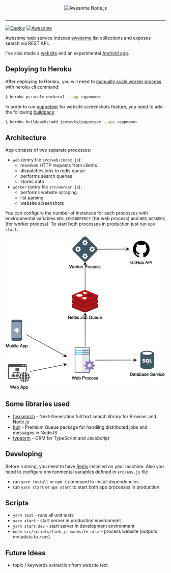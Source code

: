 <div align="center">
	<img width="250" src="https://api.awesomesearch.in/logo.png" alt="Awesome Node.js">
</div>
<br>
<hr>

[![Deploy](https://www.herokucdn.com/deploy/button.png)](https://heroku.com/deploy)
[![Awesome](https://awesome.re/badge-flat2.svg)](https://awesome.re)
<br>

Awesome web service indexes [awesome](https://awesome.com/sindresorhus/awesome) list collections and exposes search via REST API.

I've also made a [website](https://github.com/bartolomej/awesomesearch-web) and an experimental [Android app](https://github.com/bartolomej/awesomesearch-web).


## Deploying to Heroku

After deploying to Heroku, you will need to [manually scale worker process](https://devcenter.heroku.com/articles/procfile#scaling-a-process-type) with heroku cli command: 
```bash
$ heroku ps:scale worker=1 --app <appname>
```
In order to run [puppeteer](https://pptr.dev/) for website screenshots feature, you need to add the following [buildpack](https://devcenter.heroku.com/articles/buildpacks):
```bash
$ heroku buildpacks:add jontewks/puppeteer --app <appname>
```

## Architecture
App consists of two separate processes:
- `web` (entry file `src/web/index.js`): 
    - receives HTTP requests from clients
    - dispatches jobs to redis queue
    - performs search queries
    - stores data
- `worker` (entry file `src/worker.js`): 
    - performs website scraping
    - list parsing
    - website screenshots

You can configure the number of instances for each processes with environmental variables `WEB_CONCURRENCY` (for web process) and `WEB_WORKERS` (for worker process).
To start both processes in production just run `npm start`.

<div align="center">
    <img src="architecture.png" width="500" />
</div>

## Some libraries used
- [flexsearch](https://github.com/nextapps-de/flexsearch) - Next-Generation full text search library for Browser and Node.js
- [bull](https://github.com/OptimalBits/bull) - Premium Queue package for handling distributed jobs and messages in NodeJS
- [typeorm](https://typeorm.io/) - ORM for TypeScript and JavaScript

## Developing

Before running, you need to have [Redis](https://redis.io/) installed on your machine. 
Also you need to configure environmental variables defined in `src/env.js` file
- run `yarn install` or `npm i` command to install dependencies
- run `yarn start` or `npm start` to start both app processes in production

## Scripts

- `yarn test` - runs all unit tests
- `yarn start` - start server in production environment
- `yarn start:dev` - start server in development environment
- `node src/scripts/link.js <website-url>` - process website (outputs metadata to `/out`).

## Future Ideas
- topic / keywords extraction from website text
